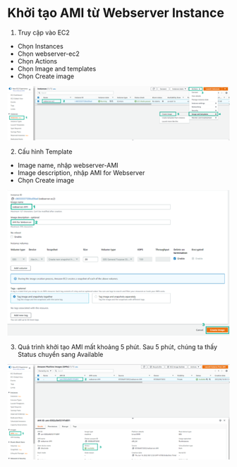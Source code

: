 # Khởi tạo AMI từ Webserver Instance

1. Truy cập vào EC2
-	Chọn Instances
-	Chọn webserver-ec2
-	Chọn Actions
-	Chọn Image and templates
-	Chọn Create image

![ami](/images/createautoscaling/AMI-setup-01.png?featherlight=false&width=90pc)

2. Cấu hình Template
-	Image name, nhập webserver-AMI
-	Image description, nhập AMI for Webserver
-	Chọn Create image

![ami](/images/createautoscaling/AMI-setup-02.png?featherlight=false&width=90pc)

3. Quá trình khởi tạo AMI mất khoảng 5 phút. Sau 5 phút, chúng ta thấy Status chuyển sang Available

![ami](/images/createautoscaling/AMI-setup-03.png?featherlight=false&width=90pc)
